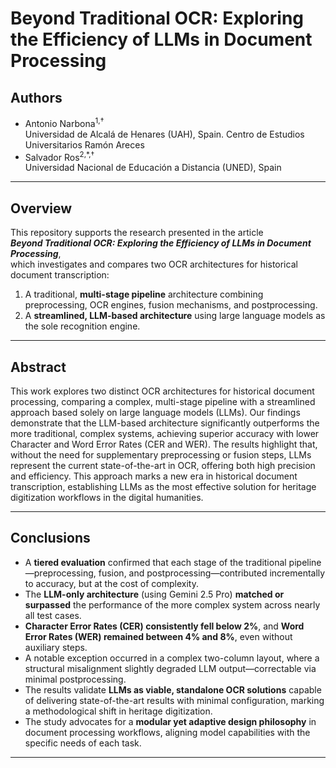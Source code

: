 # Beyond Traditional OCR: Exploring the Efficiency of LLMs in Document Processing

## Authors

- Antonio Narbona<sup>1,†</sup>  
  Universidad de Alcalá de Henares (UAH), Spain. Centro de Estudios Universitarios Ramón Areces  
- Salvador Ros<sup>2,*,†</sup>  
  Universidad Nacional de Educación a Distancia (UNED), Spain  

---

## Overview

This repository supports the research presented in the article  
**_Beyond Traditional OCR: Exploring the Efficiency of LLMs in Document Processing_**,  
which investigates and compares two OCR architectures for historical document transcription:

1. A traditional, **multi-stage pipeline** architecture combining preprocessing, OCR engines, fusion mechanisms, and postprocessing.
2. A **streamlined, LLM-based architecture** using large language models as the sole recognition engine.

---

## Abstract

This work explores two distinct OCR architectures for historical document processing, comparing a complex, multi-stage pipeline with a streamlined approach based solely on large language models (LLMs). Our findings demonstrate that the LLM-based architecture significantly outperforms the more traditional, complex systems, achieving superior accuracy with lower Character and Word Error Rates (CER and WER). The results highlight that, without the need for supplementary preprocessing or fusion steps, LLMs represent the current state-of-the-art in OCR, offering both high precision and efficiency. This approach marks a new era in historical document transcription, establishing LLMs as the most effective solution for heritage digitization workflows in the digital humanities.

---

## Conclusions

- A **tiered evaluation** confirmed that each stage of the traditional pipeline—preprocessing, fusion, and postprocessing—contributed incrementally to accuracy, but at the cost of complexity.
- The **LLM-only architecture** (using Gemini 2.5 Pro) **matched or surpassed** the performance of the more complex system across nearly all test cases.
- **Character Error Rates (CER) consistently fell below 2%**, and **Word Error Rates (WER) remained between 4% and 8%**, even without auxiliary steps.
- A notable exception occurred in a complex two-column layout, where a structural misalignment slightly degraded LLM output—correctable via minimal postprocessing.
- The results validate **LLMs as viable, standalone OCR solutions** capable of delivering state-of-the-art results with minimal configuration, marking a methodological shift in heritage digitization.
- The study advocates for a **modular yet adaptive design philosophy** in document processing workflows, aligning model capabilities with the specific needs of each task.

---
